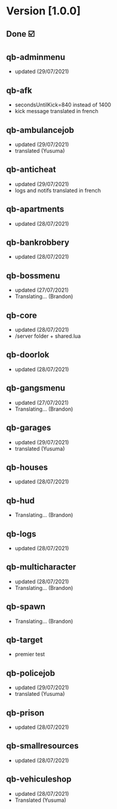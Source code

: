 # Version [1.0.0]

## Done ☑️

## qb-adminmenu

- updated (29/07/2021)

## qb-afk

- secondsUntilKick=840 instead of 1400
- kick message translated in french

## qb-ambulancejob

- updated (29/07/2021)
- translated (Yusuma)

## qb-anticheat

- updated (29/07/2021)
- logs and notifs translated in french

## qb-apartments

- updated (28/07/2021)

## qb-bankrobbery

- updated (28/07/2021)

## qb-bossmenu

- updated (27/07/2021)
- Translating... (Brandon)

## qb-core

- updated (28/07/2021)
- /server folder + shared.lua

## qb-doorlok

- updated (28/07/2021)

## qb-gangsmenu

- updated (27/07/2021)
- Translating... (Brandon)

## qb-garages

- updated (29/07/2021)
- translated (Yusuma)

## qb-houses

- updated (28/07/2021)

## qb-hud

- Translating... (Brandon)

## qb-logs

- updated (28/07/2021)

## qb-multicharacter

- updated (28/07/2021)
- Translating... (Brandon)

## qb-spawn

- Translating... (Brandon)

## qb-target

- premier test

## qb-policejob

- updated (29/07/2021)
- translated (Yusuma)

## qb-prison

- updated (28/07/2021)

## qb-smallresources

- updated (28/07/2021)

## qb-vehiculeshop

- updated (28/07/2021)
- Translated (Yusuma)
